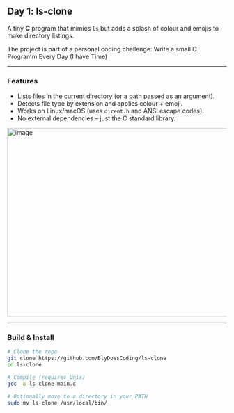 ## Day 1: ls-clone

A tiny **C** program that mimics `ls` but adds a splash of colour and emojis to make directory listings.

The project is part of a personal coding challenge: Write a small C Programm Every Day (I have Time)

---

### Features

- Lists files in the current directory (or a path passed as an argument).  
- Detects file type by extension and applies colour + emoji.  
- Works on Linux/macOS (uses `dirent.h` and ANSI escape codes).  
- No external dependencies – just the C standard library.  


<img width="1009" height="434" alt="image" src="https://github.com/user-attachments/assets/5b9c1269-bf0d-4b34-83fb-4546fc4613ee" />

---

### Build & Install

```bash
# Clone the repo
git clone https://github.com/BlyDoesCoding/ls-clone
cd ls-clone

# Compile (requires Unix)
gcc -o ls-clone main.c

# Optionally move to a directory in your PATH
sudo mv ls-clone /usr/local/bin/
